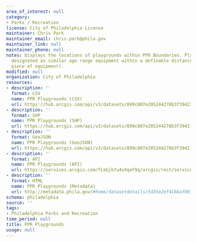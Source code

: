 ```yaml
---
area_of_interest: null
category:
- Parks / Recreation
license: City of Philadelphia License
maintainer: Chris Park
maintainer_email: chris.park@phila.gov
maintainer_link: null
maintainer_phone: null
notes: Displays the locations of playgrounds within PPR Boundaries. Playgrounds ARE
  designated as similar age range equipment within a definable distance (not each
  piece of equipment).
modified: null
organization: City of Philadelphia
resources:
- description: ''
  format: CSV
  name: PPR Playgrounds (CSV)
  url: https://hub.arcgis.com/api/v3/datasets/899c807e205244278b3f39421be8489c_0/downloads/data?format=csv&spatialRefId=3857&where=1%3D1
- description: ''
  format: SHP
  name: PPR Playgrounds (SHP)
  url: https://hub.arcgis.com/api/v3/datasets/899c807e205244278b3f39421be8489c_0/downloads/data?format=shp&spatialRefId=3857&where=1%3D1
- description: ''
  format: GeoJSON
  name: PPR Playgrounds (GeoJSON)
  url: https://hub.arcgis.com/api/v3/datasets/899c807e205244278b3f39421be8489c_0/downloads/data?format=geojson&spatialRefId=4326&where=1%3D1
- description: ''
  format: API
  name: PPR Playgrounds (API)
  url: https://services.arcgis.com/fLeGjb7u4uXqeF9q/arcgis/rest/services/PPR_Playgrounds/FeatureServer/0/query?outFields=*&where=1%3D1
- description: ''
  format: HTML
  name: PPR Playgrounds (Metadata)
  url: http://metadata.phila.gov/#home/datasetdetails/5d35e2ef41b8af0010e65660/representationdetails/5d35e2ef41b8af0010e65664/
schema: philadelphia
source: ''
tags:
- Philadelphia Parks and Recreation
time_period: null
title: PPR Playgrounds
usage: null
---
```

